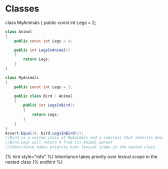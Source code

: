 # Classes



class MyAnimals { public const int Legs = 2;

```csharp
class Animal
{
    public const int Legs = 4;

    public int LegsInAnimal()
    {
        return Legs;
    }
}

class MyAnimals
{
    public const int Legs = 2;

    public class Bird : Animal
    {
        public int LegsInBird()
        {
            return Legs;
        }
    }
}
Assert.Equal(4, bird.LegsInBird());
//Bird is a nested class of MyAnimals and a subclass that inherits Animal
//Bird.Legs will return 4 from its Animal parent
//Inheritance takes priority over lexical scope in the nested class
```

{% hint style="info" %}
Inheritance takes priority over lexical scope in the nested class
{% endhint %}

